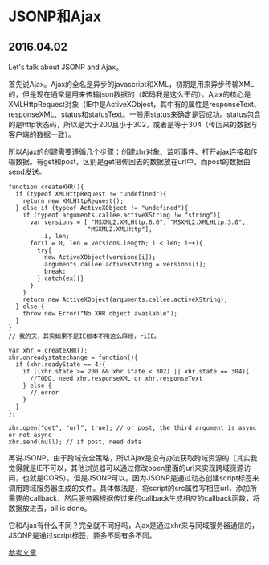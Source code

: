 # JSONP和Ajax
## 2016.04.02

Let's talk about JSONP and Ajax。

首先说Ajax。Ajax的全名是异步的javascript和XML，初期是用来异步传输XML的，但是现在通常是用来传输json数据的（起码我是这么干的）。Ajax的核心是XMLHttpRequest对象（IE中是ActiveXObject，其中有的属性是responseText、responseXML、status和statusText。一般用status来确定是否成功。status包含的是http状态码，所以是大于200且小于302，或者是等于304（传回来的数据与客户端的数据一致）。

所以Ajax的创建需要遵循几个步骤：创建xhr对象、监听事件、打开ajax连接和传输数据。有get和post，区别是get把传回去的数据放在url中，而post的数据由send发送。
```
function createXHR(){
  if (typeof XMLHttpRequest != "undefined"){
    return new XMLHttpRequest();
  } else if (typeof ActiveXObject != "undefined"){
    if (typeof arguments.callee.activeXString != "string"){
      var versions = [ "MSXML2.XMLHttp.6.0", "MSXML2.XMLHttp.3.0",
                      "MSXML2.XMLHttp"],
          i, len;
      for(i = 0, len = versions.length; i < len; i++){
        try{
          new ActiveXObject(versions[i]);
          arguments.callee.activeXString = versions[i];
          break;
        } catch(ex){}
      }
    }
    return new ActiveXObject(arguments.callee.activeXString);
  } else {
    throw new Error("No XHR object available");
  }
}
// 我的天，其实如果不是IE根本不用这么麻烦，riIE。

var xhr = createXHR();
xhr.onreadystatechange = function(){
  if (xhr.readyState == 4){
    if ((xhr.state >= 200 && xhr.state < 302) || xhr.state == 304){
      //TODO, need xhr.responseXML or xhr.responseText
    } else {
      // error
    }
  }
};

xhr.open("get", "url", true); // or post, the third argument is async or not async
xhr.send(null); // if post, need data

```

再说JSONP。由于跨域安全策略，所以Ajax是没有办法获取跨域资源的（其实我觉得就是IE不可以，其他浏览器可以通过修改open里面的url来实现跨域资源访问，也就是CORS）。但是JSONP可以。因为JSONP是通过动态创建script标签来调用跨域服务器生成的文件。具体做法是，将script的src属性写相应url，添加所需要的callback，然后服务器根据传过来的callback生成相应的callback函数，将数据放进去，all is done。

它和Ajax有什么不同？完全就不同好吗，Ajax是通过xhr来与同域服务器通信的，JSONP是通过script标签，要多不同有多不同。

[参考文章](http://blog.csdn.net/superhosts/article/details/9057301)

